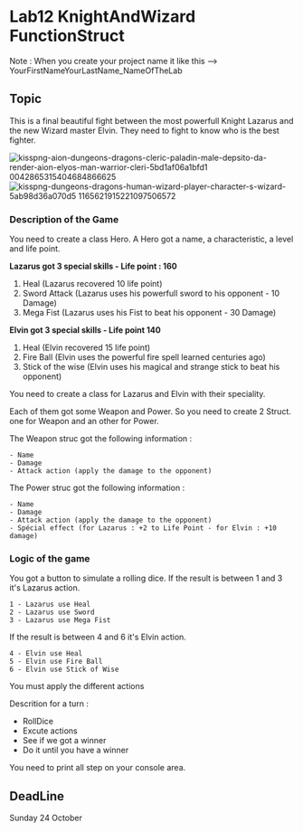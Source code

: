 # Lab12 KnightAndWizard FunctionStruct

Note : When you create your project name it like this --> YourFirstNameYourLastName_NameOfTheLab

## Topic

This is a final beautiful fight between the most powerfull Knight Lazarus and the new Wizard master Elvin. 
They need to fight to know who is the best fighter. 

![kisspng-aion-dungeons-dragons-cleric-paladin-male-depsito-da-render-aion-elyos-man-warrior-cleri-5bd1af06a1bfd1 0042865315404684866625](https://user-images.githubusercontent.com/6766037/138175747-0109a4ab-3482-4331-9c84-b20ed9232c61.png)
![kisspng-dungeons-dragons-human-wizard-player-character-s-wizard-5ab98d36a070d5 1165621915221097506572](https://user-images.githubusercontent.com/6766037/138175904-a9953089-6bc5-433f-b968-f1ba9472aa9d.png)




### Description of the Game 

You need to create a class Hero.
A Hero got a name, a characteristic, a level and life point. 

**Lazarus got 3 special skills  - Life point : 160**

1. Heal (Lazarus recovered 10 life point)
2. Sword Attack (Lazarus uses his powerfull sword to his opponent - 10 Damage)
3. Mega Fist (Lazarus uses his Fist to beat his opponent - 30 Damage)

**Elvin got 3 special skills - Life point 140**

1. Heal (Elvin recovered 15 life point)
2. Fire Ball (Elvin uses the powerful fire spell learned centuries ago)
3. Stick of the wise (Elvin uses his magical and strange stick to beat his opponent)

You need to create a class for Lazarus and Elvin with their speciality. 

Each of them got some Weapon and Power. 
So you need to create 2 Struct. one for Weapon and an other for Power. 

The Weapon struc got the following information : 

	- Name 
	- Damage 
	- Attack action (apply the damage to the opponent) 

The Power struc got the following information : 

	- Name 
	- Damage
	- Attack action (apply the damage to the opponent)
	- Spécial effect (for Lazarus : +2 to Life Point - for Elvin : +10 damage)

### Logic of the game

You got a button to simulate a rolling dice. 
If the result is between 1 and 3 it's Lazarus action. 

	1 - Lazarus use Heal 
	2 - Lazarus use Sword 
	3 - Lazarus use Mega Fist
	
If the result is between 4 and 6 it's Elvin action. 
	
	4 - Elvin use Heal 
	5 - Elvin use Fire Ball 
	6 - Elvin use Stick of Wise 
	
You must apply the different actions 

Descrition for a turn :

* 	RollDice
* 	Excute actions 
* 	See if we got a winner
* 	Do it until you have a winner
	
You need to print all step on your console area. 

## DeadLine

Sunday 24 October 




 
 
